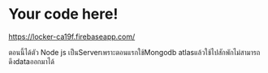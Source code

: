 # Your code here!
https://locker-ca19f.firebaseapp.com/

ตอนนี้ได้ตัว Node js เป็นServerเพราะตอนแรกใช้Mongodb atlasแล้วใช้ไปสักพักไม่สามารถดึงdataออกมาได้
